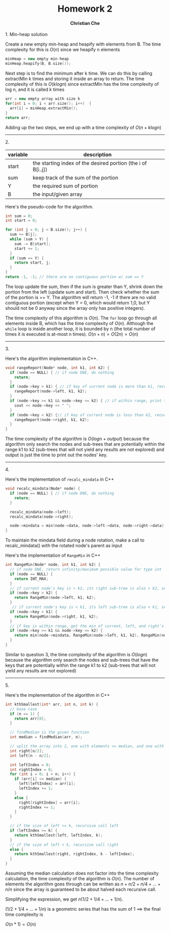 <h1 align="center">
    Homework 2
</h1>

<h4 align="center">Christian Che</h4>

1\.
Min-heap solution

Create a new empty min-heap and heapify with elements from B. The time complexity for this is $O(n)$ since we heapify n elements
```C++
minHeap = new empty min-heap
minHeap.heapify(B, B.size());
```

Next step is to find the minimum after k time. We can do this by calling extractMin k times and storing it inside an array to return. The time complexity of this is $O(k log n)$ since extractMin has the time complexity of log n, and it is called k times
```C++
arr = new empty array with size k
for(int i = 0; i < arr.size(); i++)  {
  arr[i] = minHeap.extractMin();
}
return arr;
```

Adding up the two steps, we end up with a time complexity of $O(n + k log n)$

---

2\.

| variable | description |
|----------|-------------|
start | the starting index of the desired portion (the i of B[i..j])
sum | keep track of the sum of the portion
Y | the required sum of portion
B | the input/given array

Here's the pseudo-code for the algorithm.
```C++
int sum = 0;
int start = 0;

for (int j = 0; j < B.size(); j++) {
  sum += B[j];
  while (sum > Y) {
    sum -= B[start];
    start += 1;
  }
  if (sum == Y) {
    return start, j;
  }
}
return -1, -1; // there are no contiguous portion w/ sum == Y
```
The loop update the sum, then if the sum is greater than Y, shrink down the portion from the left (update sum and start). Then check whether the sum of the portion is == Y. The algorithm will return -1, -1 if there are no valid contiguous portion (except when Y = 0, which would return 1,0, but Y should not be 0 anyway since the array only has positive integers).

The time complexity of this algorithm is $O(n)$. The `for` loop go through all elements inside B, which has the time complexity of $O(n)$. Although the `while` loop is inside another loop, it is bounded by n (the total number of times it is executed is at-most n times). $O(n + n) = O(2n) = O(n)$

---

3\.

Here's the algorithm implementation in C++.

```C++
void rangeReport(Node* node, int k1, int k2) {
  if (node == NULL) { // if node DNE, do nothing
    return;
  }
  if (node->key > k1) { // if key of current node is more than k1, recursive call the left sub-tree
    rangeReport(node->left, k1, k2);
  }
  if (node->key >= k1 && node->key <= k2) { // if within range, print the node's key
    cout << node->key << " ";
  }
  if (node->key < k2) {// if key of current node is less than k2, recursive call the right sub-tree
    rangeReport(node->right, k1, k2);
  }
}
```
The time complexity of the algorithm is $O(log n + output)$ because the algorithm only search the nodes and sub-trees that are potentially within the range k1 to k2 (sub-trees that will not yield any results are not explored) and output is just the time to print out the nodes' key.

---

4\.

Here's the implementation of `recalc_mindata` in C++

```C++
void recalc_mindata(Node* node) {
  if (node == NULL) { // if node DNE, do nothing
    return;
  }

  recalc_mindata(node->left);
  recalc_mindata(node->right);

  node->mindata = min(node->data, node->left->data, node->right->data);
}
```

To maintain the mindata field during a node rotation, make a call to recalc_mindata() with the rotated node's parent as input

Here's the implementation of `RangeMin` in C++
```C++
int RangeMin(Node* node, int k1, int k2) {
  // if node DNE, return infinity/maximum possible value for type int
  if (node == NULL) {
    return INT_MAX;
  }
  // if current node's key is > k2, its right sub-tree is also > k2, search left
  if (node->key > k2) {
    return RangeMin(node->left, k1, k2);
  }
   // if current node's key is < k1, its left sub-tree is also < k1, search right
  if (node->key < k1) {
    return RangeMin(node->right, k1, k2);
  }
  // if key is within range, get the min of current, left, and right's valid sub-tree mindata
  if (node->key >= k1 && node->key <= k2) {
    return min(node->mindata, RangeMin(node->left, k1, k2), RangeMin(node->right, k1, k2));
  }
}
```

Similar to question 3, the time complexity of the algorithm is $O(log n)$ because the algorithm only search the nodes and sub-trees that have the keys that are potentially within the range k1 to k2 (sub-trees that will not yield any results are not explored)

---

5\.

Here's the implementation of the algorithm in C++

```C++
int kthSmallest(int* arr, int n, int k) {
  // base case
  if (n == 1) {
    return arr[0];
  }

  // findMedian is the given function
  int median = findMedian(arr, n);

  // split the array into 2, one with elements <= median, and one with elements > median
  int right[n/2];
  int left[n - n/2];

  int leftIndex = 0;
  int rightIndex = 0;
  for (int i = 0; i < n; i++) {
    if (arr[i] <= median) {
      left[leftIndex] = arr[i];
      leftIndex += 1;
    }
    else {
      right[rightIndex] = arr[i];
      rightIndex += 1;
    }
  }

  // if the size of left >= k, recursive call left
  if (leftIndex >= k) {
    return kthSmallest(left, leftIndex, k);
  }
  // if the size of left < k, recursive call right
  else {
    return kthSmallest(right, rightIndex, k - leftIndex);
  }
}
```

Assuming the median calculation does not factor into the time complexity calculation, the time complexity of the algorithm is $O(n)$. The number of elements the algorithm goes through can be written as $n + n/2 + n/4 + ... + n/n$ since the array is guaranteed to be about halved each recursive call.

Simplifying the expression, we get $n(1/2 + 1/4 + ... + 1/n)$.

$(1/2 + 1/4 + ... + 1/n)$ is a geometric series that has the sum of 1 $\implies$ the final time complexity is

$O(n*1) = O(n)$
